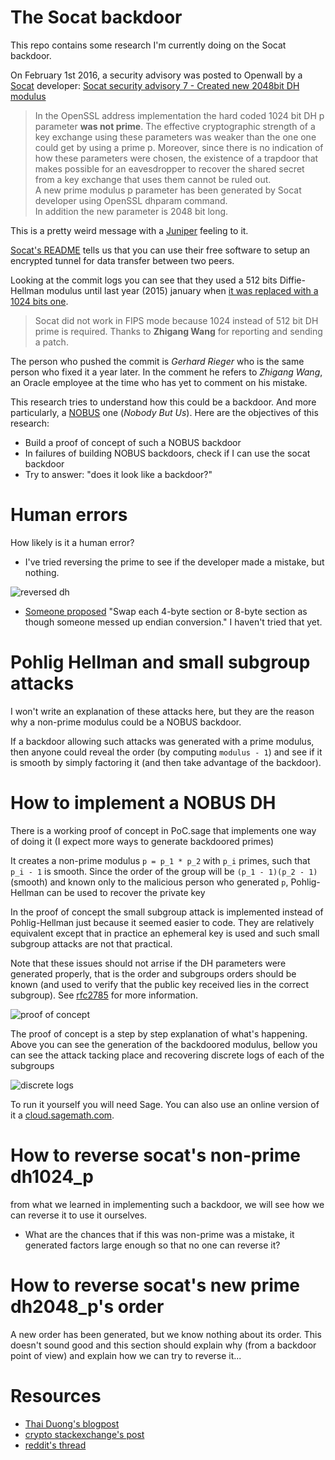 # The Socat backdoor

This repo contains some research I'm currently doing on the Socat backdoor.

On February 1st 2016, a security advisory was posted to Openwall by a [Socat](http://www.dest-unreach.org/socat/) developer: [Socat security advisory 7 - Created new 2048bit DH modulus](http://www.openwall.com/lists/oss-security/2016/02/01/4)

> In the OpenSSL address implementation the hard coded 1024 bit DH p parameter **was not prime**. The effective cryptographic strength of a key exchange using these parameters was weaker than the one one could get by using a prime p. Moreover, since there is no indication of how these parameters were chosen, the existence of a trapdoor that makes possible for an eavesdropper to recover the shared secret from a key exchange that uses them cannot be ruled out.  
> A new prime modulus p parameter has been generated by Socat developer using OpenSSL dhparam command.  
> In addition the new parameter is 2048 bit long.

This is a pretty weird message with a [Juniper](http://forums.juniper.net/t5/Security-Incident-Response/Important-Announcement-about-ScreenOS/ba-p/285554) feeling to it. 

[Socat's README](http://www.dest-unreach.org/socat/doc/README) tells us that you can use their free software to setup an encrypted tunnel for data transfer between two peers.

Looking at the commit logs you can see that they used a 512 bits Diffie-Hellman modulus until last year (2015) january when [it was replaced with a 1024 bits one](http://repo.or.cz/socat.git/commitdiff/281d1bd6515c2f0f8984fc168fb3d3b91c20bdc0).

> Socat did not work in FIPS mode because 1024 instead of 512 bit DH prime is required. Thanks to **Zhigang Wang** for reporting and sending a patch.

The person who pushed the commit is *Gerhard Rieger* who is the same person who fixed it a year later. In the comment he refers to *Zhigang Wang*, an Oracle employee at the time who has yet to comment on his mistake.

This research tries to understand how this could be a backdoor. And more particularly, a [NOBUS](https://en.wikipedia.org/wiki/NOBUS) one (*Nobody But Us*). Here are the objectives of this research:

* Build a proof of concept of such a NOBUS backdoor
* In failures of building NOBUS backdoors, check if I can use the socat backdoor
* Try to answer: "does it look like a backdoor?"

# Human errors

How likely is it a human error?

* I've tried reversing the prime to see if the developer made a mistake, but nothing.

![reversed dh](http://i.imgur.com/L0VxosD.png)

* [Someone proposed](https://www.reddit.com/r/crypto/comments/43wh7h/the_socat_backdoor/czlxydf) "Swap each 4-byte section or 8-byte section as though someone messed up endian conversion." I haven't tried that yet.

# Pohlig Hellman and small subgroup attacks

I won't write an explanation of these attacks here, but they are the reason why a non-prime modulus could be a NOBUS backdoor.

If a backdoor allowing such attacks was generated with a prime modulus, then anyone could reveal the order (by computing `modulus - 1`) and see if it is smooth by simply factoring it (and then take advantage of the backdoor).

# How to implement a NOBUS DH

There is a working proof of concept in PoC.sage that implements one way of doing it (I expect more ways to generate backdoored primes)

It creates a non-prime modulus `p = p_1 * p_2` with `p_i` primes, such that
`p_i - 1` is smooth. Since the order of the group will be `(p_1 - 1)(p_2 - 1)` (smooth) and known only to the malicious person who generated `p`, Pohlig-Hellman can be used to recover the private key

In the proof of concept the small subgroup attack is implemented instead of Pohlig-Hellman just because it seemed easier to code. They are relatively equivalent except that in practice an ephemeral key is used and such small subgroup attacks are not that practical.

Note that these issues should not arrise if the DH parameters were generated properly, that is the order and subgroups orders should be known (and used to verify that the public key received lies in the correct subgroup). See [rfc2785](https://tools.ietf.org/html/rfc2785) for more information.

![proof of concept](http://i.imgur.com/CL2wk5V.png)

The proof of concept is a step by step explanation of what's happening. Above you can see the generation of the backdoored modulus, bellow you can see the attack tacking place and recovering discrete logs of each of the subgroups

![discrete logs](http://i.imgur.com/KojNtVY.png)

To run it yourself you will need Sage. You can also use an online version of it a [cloud.sagemath.com](http://cloud.sagemath.com).

# How to reverse socat's non-prime dh1024_p

from what we learned in implementing such a backdoor, we will see how we can reverse it to use it ourselves.

* What are the chances that if this was non-prime was a mistake, it generated factors large enough so that no one can reverse it?

# How to reverse socat's new prime dh2048_p's order

A new order has been generated, but we know nothing about its order. This doesn't sound good and this section should explain why (from a backdoor point of view) and explain how we can try to reverse it...

# Resources

* [Thai Duong's blogpost](http://vnhacker.blogspot.com/2016/02/exploiting-diffie-hellman-bug-in-socat.html)
* [crypto stackexchange's post](http://crypto.stackexchange.com/questions/32415/how-does-a-non-prime-modulus-for-diffie-hellman-allow-for-a-backdoor/32431?noredirect=1)
* [reddit's thread](https://www.reddit.com/r/crypto/comments/43wh7h/the_socat_backdoor/)
